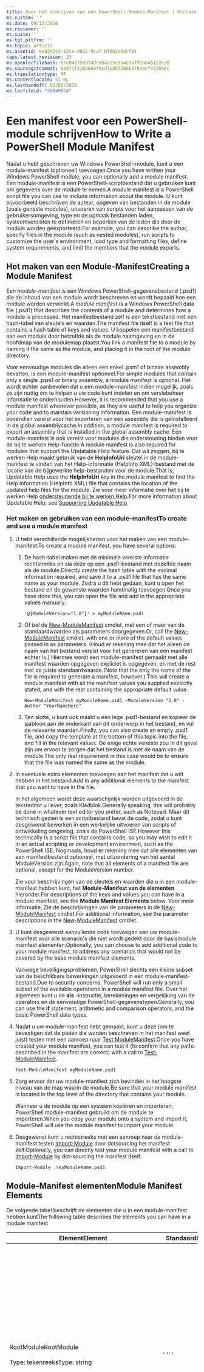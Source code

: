 ```yaml
---
title: Over het schrijven van een PowerShell-Module-Manifest | Microsoft Docs
ms.custom: ''
ms.date: 09/13/2016
ms.reviewer: ''
ms.suite: ''
ms.tgt_pltfrm: ''
ms.topic: article
ms.assetid: e082c2e3-12ce-4032-9caf-bf6b2e0dcf81
caps.latest.revision: 23
ms.openlocfilehash: 67e041756974dcd84e15cdb4edaf91be45122e28
ms.sourcegitcommit: b6871f21bd666f9cd71dd336bb3f844cf472b56c
ms.translationtype: MT
ms.contentlocale: nl-NL
ms.lasthandoff: 02/03/2019
ms.locfileid: "56849054"
---
```

# <a name="how-to-write-a-powershell-module-manifest"></a><span data-ttu-id="9b67e-102">Een manifest voor een PowerShell-module schrijven</span><span class="sxs-lookup"><span data-stu-id="9b67e-102">How to Write a PowerShell Module Manifest</span></span>

<span data-ttu-id="9b67e-103">Nadat u hebt geschreven uw Windows PowerShell-module, kunt u een module-manifest (optioneel) toevoegen.</span><span class="sxs-lookup"><span data-stu-id="9b67e-103">Once you have written your Windows PowerShell module, you can optionally add a module manifest.</span></span> <span data-ttu-id="9b67e-104">Een module-manifest is een PowerShell-scriptbestand dat u gebruiken kunt om gegevens over de module te nemen.</span><span class="sxs-lookup"><span data-stu-id="9b67e-104">A module manifest is a PowerShell script file you can use to include information about the module.</span></span> <span data-ttu-id="9b67e-105">U kunt bijvoorbeeld beschrijven de auteur, opgeven van bestanden in de module (zoals geneste modules), uitvoeren van scripts voor het aanpassen van de gebruikersomgeving, type en de opmaak bestanden laden, systeemvereisten te definiëren en beperken van de leden die door de module worden geëxporteerd.</span><span class="sxs-lookup"><span data-stu-id="9b67e-105">For example, you can describe the author, specify files in the module (such as nested modules), run scripts to customize the user's environment, load type and formatting files, define system requirements, and limit the members that the module exports.</span></span>

## <a name="creating-a-module-manifest"></a><span data-ttu-id="9b67e-106">Het maken van een Module-Manifest</span><span class="sxs-lookup"><span data-stu-id="9b67e-106">Creating a Module Manifest</span></span>

<span data-ttu-id="9b67e-107">Een *module-manifest* is een Windows PowerShell-gegevensbestand (.psd1) die de inhoud van een module wordt beschreven en wordt bepaald hoe een module worden verwerkt.</span><span class="sxs-lookup"><span data-stu-id="9b67e-107">A *module manifest* is a Windows PowerShell data file (.psd1) that describes the contents of a module and determines how a module is processed.</span></span> <span data-ttu-id="9b67e-108">Het manifestbestand zelf is een tekstbestand met een hash-tabel van sleutels en waarden.</span><span class="sxs-lookup"><span data-stu-id="9b67e-108">The manifest file itself is a text file that contains a hash table of keys and values.</span></span> <span data-ttu-id="9b67e-109">U koppelen een manifestbestand aan een module door hetzelfde als de module naamgeving en in de hoofdmap van de modulemap plaatst.</span><span class="sxs-lookup"><span data-stu-id="9b67e-109">You link a manifest file to a module by naming it the same as the module, and placing it in the root of the module directory.</span></span>

<span data-ttu-id="9b67e-110">Voor eenvoudige modules die alleen een enkel .psm1 of binaire assembly bevatten, is een module-manifest optioneel.</span><span class="sxs-lookup"><span data-stu-id="9b67e-110">For simple modules that contain only a single .psm1 or binary assembly, a module manifest is optional.</span></span> <span data-ttu-id="9b67e-111">Het wordt echter aanbevolen dat u een module-manifest indien mogelijk, zoals ze zijn nuttig om te helpen u uw code kunt indelen en om versiebeheer informatie te onderhouden.</span><span class="sxs-lookup"><span data-stu-id="9b67e-111">However, it is recommended that you use a module manifest whenever possible, as they are useful to help you organize your code and to maintain versioning information.</span></span> <span data-ttu-id="9b67e-112">Een module-manifest is bovendien vereist voor het exporteren van een assembly die is geïnstalleerd in de global assemblycache.</span><span class="sxs-lookup"><span data-stu-id="9b67e-112">In addition, a module manifest is required to export an assembly that is installed in the global assembly cache.</span></span> <span data-ttu-id="9b67e-113">Een module-manifest is ook vereist voor modules die ondersteuning bieden voor de bij te werken Help-functie.</span><span class="sxs-lookup"><span data-stu-id="9b67e-113">A module manifest is also required for modules that support the Updatable Help feature.</span></span> <span data-ttu-id="9b67e-114">Dat wil zeggen, bij te werken Help maakt gebruik van de **HelpInfoUri** sleutel in de module-manifest te vinden van het Help-informatie (HelpInfo XML)-bestand met de locatie van de bijgewerkte help-bestanden voor de module.</span><span class="sxs-lookup"><span data-stu-id="9b67e-114">That is, Updatable Help uses the **HelpInfoUri** key in the module manifest to find the Help information (HelpInfo XML) file that contains the location of the updated help files for the module.</span></span> <span data-ttu-id="9b67e-115">Zie voor meer informatie over het bij te werken Help [ondersteunende bij te werken Help](./supporting-updatable-help.md).</span><span class="sxs-lookup"><span data-stu-id="9b67e-115">For more information about Updatable Help, see [Supporting Updatable Help](./supporting-updatable-help.md).</span></span>

### <a name="to-create-and-use-a-module-manifest"></a><span data-ttu-id="9b67e-116">Het maken en gebruiken van een module-manifest</span><span class="sxs-lookup"><span data-stu-id="9b67e-116">To create and use a module manifest</span></span>

1. <span data-ttu-id="9b67e-117">U hebt verschillende mogelijkheden voor het maken van een module-manifest:</span><span class="sxs-lookup"><span data-stu-id="9b67e-117">To create a module manifest, you have several options:</span></span>

   1. <span data-ttu-id="9b67e-118">De hash-tabel maken met de minimale vereiste informatie rechtstreeks en sla deze op een .psd1-bestand met dezelfde naam als de module.</span><span class="sxs-lookup"><span data-stu-id="9b67e-118">Directly create the hash table with the minimal information required, and save it to a .psd1 file that has the same name as your module.</span></span> <span data-ttu-id="9b67e-119">Zodra u dit hebt gedaan, kunt u open het bestand en de gewenste waarden handmatig toevoegen.</span><span class="sxs-lookup"><span data-stu-id="9b67e-119">Once you have done this, you can open the file and add in the appropriate values manually.</span></span>

      `'@{ModuleVersion="1.0"}' > myModuleName.psd1`

   2. <span data-ttu-id="9b67e-120">Of bel de [New-ModuleManifest](/powershell/module/Microsoft.PowerShell.Core/New-ModuleManifest) cmdlet, met een of meer van de standaardwaarden als parameters doorgegeven.</span><span class="sxs-lookup"><span data-stu-id="9b67e-120">Or, call the [New-ModuleManifest](/powershell/module/Microsoft.PowerShell.Core/New-ModuleManifest) cmdlet, with one or more of the default values passed in as parameters.</span></span> <span data-ttu-id="9b67e-121">(Houd er rekening mee dat het alleen de naam van het bestand vereist voor het genereren van een manifest echter is.) Hiermee wordt een module-manifest gemaakt met alle manifest waarden opgegeven expliciet is opgegeven, en met de rest met de juiste standaardwaarde.</span><span class="sxs-lookup"><span data-stu-id="9b67e-121">(Note that the only the name of the file is required to generate a manifest, however.) This will create a module manifest with all the manifest values you supplied explicitly stated, and with the rest containing the appropriate default value.</span></span>

      `New-ModuleManifest myModuleName.psd1 -ModuleVersion "2.0" -Author "YourNameHere"`

   3. <span data-ttu-id="9b67e-122">Ten slotte, u kunt ook maakt u een lege .psd1-bestand en kopieer de sjabloon aan de onderkant van dit onderwerp in het bestand, en vul de relevante waarden.</span><span class="sxs-lookup"><span data-stu-id="9b67e-122">Finally, you can also create an empty .psd1 file, and copy the template at the bottom of this topic into the file, and fill in the relevant values.</span></span> <span data-ttu-id="9b67e-123">De enige echte vereiste zou in dit geval zijn om ervoor te zorgen dat het bestand is met de naam van de module.</span><span class="sxs-lookup"><span data-stu-id="9b67e-123">The only real requirement in this case would be to ensure that the file was named the same as the module.</span></span>

2. <span data-ttu-id="9b67e-124">In eventuele extra elementen toevoegen aan het manifest dat u wilt hebben in het bestand.</span><span class="sxs-lookup"><span data-stu-id="9b67e-124">Add in any additional elements to the manifest that you want to have in the file.</span></span>

   <span data-ttu-id="9b67e-125">In het algemeen wordt deze waarschijnlijk worden uitgevoerd in de teksteditor u liever, zoals Kladblok.</span><span class="sxs-lookup"><span data-stu-id="9b67e-125">Generally speaking, this will probably be done in whatever text editor you prefer, such as Notepad.</span></span> <span data-ttu-id="9b67e-126">Maar dit technisch gezien is een scriptbestand bevat de code, zodat u kunt desgewenst bewerken in een werkelijke uitvoeren van scripts of ontwikkeling omgeving, zoals de PowerShell ISE.</span><span class="sxs-lookup"><span data-stu-id="9b67e-126">However this technically is a script file that contains code, so you may wish to edit it in an actual scripting or development environment, such as the PowerShell ISE.</span></span> <span data-ttu-id="9b67e-127">Nogmaals, houd er rekening mee dat alle elementen van een manifestbestand optioneel, met uitzondering van het aantal ModuleVersion zijn.</span><span class="sxs-lookup"><span data-stu-id="9b67e-127">Again, note that all elements of a manifest file are optional, except for the ModuleVersion number.</span></span>

   <span data-ttu-id="9b67e-128">Zie voor beschrijvingen van de sleutels en waarden die u in een module-manifest hebben kunt, het **Module-Manifest van de elementen** hieronder.</span><span class="sxs-lookup"><span data-stu-id="9b67e-128">For descriptions of the keys and values you can have in a module manifest, see the **Module Manifest Elements** below.</span></span> <span data-ttu-id="9b67e-129">Voor meer informatie, Zie de beschrijvingen van de parameters in de [New-ModuleManifest](/powershell/module/Microsoft.PowerShell.Core/New-ModuleManifest) cmdlet.</span><span class="sxs-lookup"><span data-stu-id="9b67e-129">For additional information, see the parameter descriptions in the  [New-ModuleManifest](/powershell/module/Microsoft.PowerShell.Core/New-ModuleManifest) cmdlet.</span></span>

3. <span data-ttu-id="9b67e-130">U kunt desgewenst aanvullende code toevoegen aan uw module-manifest voor alle scenario's die niet wordt gedekt door de basismodule manifest elementen.</span><span class="sxs-lookup"><span data-stu-id="9b67e-130">Optionally, you can choose to add additional code to your module manifest, to address any scenarios that would not be covered by the base module manifest elements.</span></span>

   <span data-ttu-id="9b67e-131">Vanwege beveiligingsproblemen, PowerShell slechts een kleine subset van de beschikbare bewerkingen uitgevoerd in een module-manifest-bestand.</span><span class="sxs-lookup"><span data-stu-id="9b67e-131">Due to security concerns, PowerShell will run only a small subset of the available operations in a module manifest file.</span></span> <span data-ttu-id="9b67e-132">Over het algemeen kunt u de **als** -instructie, berekeningen en vergelijking van de operators en de eenvoudige PowerShell-gegevenstypen.</span><span class="sxs-lookup"><span data-stu-id="9b67e-132">Generally, you can use the **if** statement, arithmetic and comparison operators, and the basic PowerShell data types.</span></span>

4. <span data-ttu-id="9b67e-133">Nadat u uw module-manifest hebt gemaakt, kunt u deze (om te bevestigen dat de paden die worden beschreven in het manifest weet juist) testen met een aanroep naar [Test ModuleManifest](/powershell/module/Microsoft.PowerShell.Core/Test-ModuleManifest).</span><span class="sxs-lookup"><span data-stu-id="9b67e-133">Once you have created your module manifest, you can test it (to confirm that any paths described in the manifest are correct) with a call to [Test-ModuleManifest](/powershell/module/Microsoft.PowerShell.Core/Test-ModuleManifest).</span></span>

   `Test-ModuleManifest myModuleName.psd1`

5. <span data-ttu-id="9b67e-134">Zorg ervoor dat uw module-manifest zich bevinden in het hoogste niveau van de map waarin de module.</span><span class="sxs-lookup"><span data-stu-id="9b67e-134">Be sure that your module manifest is located in the top level of the directory that contains your module.</span></span>

   <span data-ttu-id="9b67e-135">Wanneer u de module op een systeem kopiëren en importeren, PowerShell module-manifest gebruikt om de module te importeren.</span><span class="sxs-lookup"><span data-stu-id="9b67e-135">When you copy your module onto a system and import it, PowerShell will use the module manifest to import your module.</span></span>

6. <span data-ttu-id="9b67e-136">Desgewenst kunt u rechtstreeks met een aanroep naar de module-manifest testen [Import-Module](/powershell/module/Microsoft.PowerShell.Core/Import-Module) door dotsourcing het manifest zelf.</span><span class="sxs-lookup"><span data-stu-id="9b67e-136">Optionally, you can directly test your module manifest with a call to [Import-Module](/powershell/module/Microsoft.PowerShell.Core/Import-Module) by dot-sourcing the manifest itself.</span></span>

   `Import-Module .\myModuleName.psd1`

## <a name="module-manifest-elements"></a><span data-ttu-id="9b67e-137">Module-Manifest elementen</span><span class="sxs-lookup"><span data-stu-id="9b67e-137">Module Manifest Elements</span></span>

<span data-ttu-id="9b67e-138">De volgende tabel beschrijft de elementen die u in een module-manifest hebben kunt</span><span class="sxs-lookup"><span data-stu-id="9b67e-138">The following table describes the elements you can have in a module manifest</span></span>

|<span data-ttu-id="9b67e-139">Element</span><span class="sxs-lookup"><span data-stu-id="9b67e-139">Element</span></span>|<span data-ttu-id="9b67e-140">Standaard</span><span class="sxs-lookup"><span data-stu-id="9b67e-140">Default</span></span>|<span data-ttu-id="9b67e-141">Description</span><span class="sxs-lookup"><span data-stu-id="9b67e-141">Description</span></span>|
|-------------|-------------|-----------------|
|<span data-ttu-id="9b67e-142">RootModule</span><span class="sxs-lookup"><span data-stu-id="9b67e-142">RootModule</span></span><br /><br /> <span data-ttu-id="9b67e-143">Type: tekenreeks</span><span class="sxs-lookup"><span data-stu-id="9b67e-143">Type: string</span></span>|<span data-ttu-id="9b67e-144">' '</span><span class="sxs-lookup"><span data-stu-id="9b67e-144">' '</span></span>|<span data-ttu-id="9b67e-145">Module of binaire module scriptbestand dat is gekoppeld aan dit manifest.</span><span class="sxs-lookup"><span data-stu-id="9b67e-145">Script module or binary module file associated with this manifest.</span></span> <span data-ttu-id="9b67e-146">Eerdere versies van PowerShell wordt deze element van de ModuleToProcess genoemd.</span><span class="sxs-lookup"><span data-stu-id="9b67e-146">Previous versions of PowerShell called this element the ModuleToProcess.</span></span><br /><br /> <span data-ttu-id="9b67e-147">Mogelijk typen voor het root-module kunnen niet leeg zijn (waardoor dit een **Manifest** module), de naam van een scriptmodule (.psm1, waardoor dit een **Script** module), of de naam van een binaire-module (.exe of .dll, Dit is een **binaire** module).</span><span class="sxs-lookup"><span data-stu-id="9b67e-147">Possible types for the root module can be empty (which will make this a **Manifest** module), the name of a script module (.psm1, which makes this a **Script** module), or the name of a binary module (.exe or .dll, which makes this a **Binary** module).</span></span> <span data-ttu-id="9b67e-148">Als u de naam van een module-manifest (.psd1) of een scriptbestand (.ps1) in dit element plaatst, wordt een fout optreden.</span><span class="sxs-lookup"><span data-stu-id="9b67e-148">Placing the name of a module manifest (.psd1) or a script file (.ps1) in this element will cause an error to occur.</span></span>|
|<span data-ttu-id="9b67e-149">ModuleVersion</span><span class="sxs-lookup"><span data-stu-id="9b67e-149">ModuleVersion</span></span><br /><br /> <span data-ttu-id="9b67e-150">Type: tekenreeks</span><span class="sxs-lookup"><span data-stu-id="9b67e-150">Type: string</span></span>|<span data-ttu-id="9b67e-151">1.0</span><span class="sxs-lookup"><span data-stu-id="9b67e-151">1.0</span></span>|<span data-ttu-id="9b67e-152">Versienummer van deze module.</span><span class="sxs-lookup"><span data-stu-id="9b67e-152">Version number of this module.</span></span> <span data-ttu-id="9b67e-153">De tekenreeks moet kunt converteren naar [System.Version].</span><span class="sxs-lookup"><span data-stu-id="9b67e-153">The string must be able to convert to [System.Version].</span></span> <span data-ttu-id="9b67e-154">Dat wil zeggen, ' #. #. #. #. #'.</span><span class="sxs-lookup"><span data-stu-id="9b67e-154">That is, '#.#.#.#.#'.</span></span> <span data-ttu-id="9b67e-155">`Import-Module` wordt de eerste module laden gevonden op de **$psModulePath** die overeenkomt met de naam, en ten minste zo hoog een ModuleVersion heeft als de `-MinimumVersion` parameter.</span><span class="sxs-lookup"><span data-stu-id="9b67e-155">`Import-Module` will load the first module it finds on the **$psModulePath** that matches the name, and has at least as high a ModuleVersion, as the `-MinimumVersion` parameter.</span></span> <span data-ttu-id="9b67e-156">Als u wilt importeren in een specifieke versie, gebruik de`-RequiredVersion` parameter, in plaats daarvan.</span><span class="sxs-lookup"><span data-stu-id="9b67e-156">To import a specific version, use the`-RequiredVersion` parameter, instead.</span></span><br /><br /> <span data-ttu-id="9b67e-157">Voorbeeld: `ModuleVersion = '1.0'`</span><span class="sxs-lookup"><span data-stu-id="9b67e-157">Example: `ModuleVersion = '1.0'`</span></span>|
|<span data-ttu-id="9b67e-158">GUID</span><span class="sxs-lookup"><span data-stu-id="9b67e-158">GUID</span></span><br /><br /> <span data-ttu-id="9b67e-159">Type: tekenreeks</span><span class="sxs-lookup"><span data-stu-id="9b67e-159">Type: string</span></span>|<span data-ttu-id="9b67e-160">Automatisch gegenereerde GUID</span><span class="sxs-lookup"><span data-stu-id="9b67e-160">Autogenerated GUID</span></span>|<span data-ttu-id="9b67e-161">De ID die wordt gebruikt voor het aanduiden van deze module.</span><span class="sxs-lookup"><span data-stu-id="9b67e-161">ID used to uniquely identify this module.</span></span> <span data-ttu-id="9b67e-162">Houd er rekening mee dat u momenteel een module door de GUID kan niet importeren.</span><span class="sxs-lookup"><span data-stu-id="9b67e-162">Note that you cannot currently import a module by GUID.</span></span><br /><br /> <span data-ttu-id="9b67e-163">Voorbeeld: `GUID = 'cfc45206-1e49-459d-a8ad-5b571ef94857'`</span><span class="sxs-lookup"><span data-stu-id="9b67e-163">Example: `GUID = 'cfc45206-1e49-459d-a8ad-5b571ef94857'`</span></span>|
|<span data-ttu-id="9b67e-164">Auteur</span><span class="sxs-lookup"><span data-stu-id="9b67e-164">Author</span></span><br /><br /> <span data-ttu-id="9b67e-165">Type: tekenreeks</span><span class="sxs-lookup"><span data-stu-id="9b67e-165">Type: string</span></span>|<span data-ttu-id="9b67e-166">Geen</span><span class="sxs-lookup"><span data-stu-id="9b67e-166">None</span></span>|<span data-ttu-id="9b67e-167">De auteur van deze module.</span><span class="sxs-lookup"><span data-stu-id="9b67e-167">Author of this module.</span></span><br /><br /> <span data-ttu-id="9b67e-168">Voorbeeld: `Author = 'AuthorNameHere'`</span><span class="sxs-lookup"><span data-stu-id="9b67e-168">Example: `Author = 'AuthorNameHere'`</span></span>|
|<span data-ttu-id="9b67e-169">CompanyName</span><span class="sxs-lookup"><span data-stu-id="9b67e-169">CompanyName</span></span><br /><br /> <span data-ttu-id="9b67e-170">Type: tekenreeks</span><span class="sxs-lookup"><span data-stu-id="9b67e-170">Type: string</span></span>|<span data-ttu-id="9b67e-171">Onbekend</span><span class="sxs-lookup"><span data-stu-id="9b67e-171">Unknown</span></span>|<span data-ttu-id="9b67e-172">Bedrijf of de leverancier van deze module.</span><span class="sxs-lookup"><span data-stu-id="9b67e-172">Company or vendor of this module.</span></span><br /><br /> <span data-ttu-id="9b67e-173">Voorbeeld: `CompanyName = 'Fabrikam'`</span><span class="sxs-lookup"><span data-stu-id="9b67e-173">Example: `CompanyName = 'Fabrikam'`</span></span>|
|<span data-ttu-id="9b67e-174">Copyright</span><span class="sxs-lookup"><span data-stu-id="9b67e-174">Copyright</span></span><br /><br /> <span data-ttu-id="9b67e-175">Type: tekenreeks</span><span class="sxs-lookup"><span data-stu-id="9b67e-175">Type: string</span></span>|<span data-ttu-id="9b67e-176">(c) [currentYear] [auteur].</span><span class="sxs-lookup"><span data-stu-id="9b67e-176">(c) [currentYear] [Author].</span></span> <span data-ttu-id="9b67e-177">Alle rechten voorbehouden.</span><span class="sxs-lookup"><span data-stu-id="9b67e-177">All rights reserved.</span></span>|<span data-ttu-id="9b67e-178">Copyrightinformatie voor deze module.</span><span class="sxs-lookup"><span data-stu-id="9b67e-178">Copyright statement for this module.</span></span><br /><br /> <span data-ttu-id="9b67e-179">Voorbeeld: `Copyright = '2016 AuthorName. All rights reserved.'`</span><span class="sxs-lookup"><span data-stu-id="9b67e-179">Example: `Copyright = '2016 AuthorName. All rights reserved.'`</span></span>|
|<span data-ttu-id="9b67e-180">Description</span><span class="sxs-lookup"><span data-stu-id="9b67e-180">Description</span></span><br /><br /> <span data-ttu-id="9b67e-181">Type: tekenreeks</span><span class="sxs-lookup"><span data-stu-id="9b67e-181">Type: string</span></span>|<span data-ttu-id="9b67e-182">' '</span><span class="sxs-lookup"><span data-stu-id="9b67e-182">' '</span></span>|<span data-ttu-id="9b67e-183">Beschrijving van de functionaliteit van deze module.</span><span class="sxs-lookup"><span data-stu-id="9b67e-183">Description of the functionality provided by this module.</span></span><br /><br /> <span data-ttu-id="9b67e-184">Voorbeeld: `Description = 'This is a description of a module.'`</span><span class="sxs-lookup"><span data-stu-id="9b67e-184">Example: `Description = 'This is a description of a module.'`</span></span>|
|<span data-ttu-id="9b67e-185">PowerShellVersion</span><span class="sxs-lookup"><span data-stu-id="9b67e-185">PowerShellVersion</span></span><br /><br /> <span data-ttu-id="9b67e-186">Type: tekenreeks</span><span class="sxs-lookup"><span data-stu-id="9b67e-186">Type: string</span></span>|<span data-ttu-id="9b67e-187">' '</span><span class="sxs-lookup"><span data-stu-id="9b67e-187">' '</span></span>|<span data-ttu-id="9b67e-188">Minimale versie van de Windows PowerShell-engine die is vereist voor deze module.</span><span class="sxs-lookup"><span data-stu-id="9b67e-188">Minimum version of the Windows PowerShell engine required by this module.</span></span> <span data-ttu-id="9b67e-189">Huidige geldige waarden zijn 1.0, 2.0, 3.0, 4.0 en 5.0.</span><span class="sxs-lookup"><span data-stu-id="9b67e-189">Current valid values are 1.0, 2.0, 3.0, 4.0, and 5.0.</span></span><br /><br /> <span data-ttu-id="9b67e-190">Voorbeeld: `PowerShellVersion = '5.0'`</span><span class="sxs-lookup"><span data-stu-id="9b67e-190">Example: `PowerShellVersion = '5.0'`</span></span>|
|<span data-ttu-id="9b67e-191">PowerShellHostName</span><span class="sxs-lookup"><span data-stu-id="9b67e-191">PowerShellHostName</span></span><br /><br /> <span data-ttu-id="9b67e-192">Type: tekenreeks</span><span class="sxs-lookup"><span data-stu-id="9b67e-192">Type: string</span></span>|<span data-ttu-id="9b67e-193">' '</span><span class="sxs-lookup"><span data-stu-id="9b67e-193">' '</span></span>|<span data-ttu-id="9b67e-194">Hiermee geeft u de naam van de Windows PowerShell-host die is vereist door de module.</span><span class="sxs-lookup"><span data-stu-id="9b67e-194">Specifies the name of the Windows PowerShell host that is required by the module.</span></span> <span data-ttu-id="9b67e-195">Deze naam wordt geleverd door Windows PowerShell.</span><span class="sxs-lookup"><span data-stu-id="9b67e-195">This name is provided by Windows PowerShell.</span></span> <span data-ttu-id="9b67e-196">Typ de naam van een hostprogramma, in het programma vindt: `$host.name` .</span><span class="sxs-lookup"><span data-stu-id="9b67e-196">To find the name of a host program, in the program, type: `$host.name` .</span></span><br /><br /> <span data-ttu-id="9b67e-197">Voorbeeld: `PowerShellHostName = 'Windows PowerShell ISE Host'`</span><span class="sxs-lookup"><span data-stu-id="9b67e-197">Example: `PowerShellHostName = 'Windows PowerShell ISE Host'`</span></span>|
|<span data-ttu-id="9b67e-198">PowerShellHostVersion</span><span class="sxs-lookup"><span data-stu-id="9b67e-198">PowerShellHostVersion</span></span><br /><br /> <span data-ttu-id="9b67e-199">Type: tekenreeks</span><span class="sxs-lookup"><span data-stu-id="9b67e-199">Type: string</span></span>|<span data-ttu-id="9b67e-200">' '</span><span class="sxs-lookup"><span data-stu-id="9b67e-200">' '</span></span>|<span data-ttu-id="9b67e-201">Minimale versie van de host Windows PowerShell is vereist voor deze module.</span><span class="sxs-lookup"><span data-stu-id="9b67e-201">Minimum version of the Windows PowerShell host required by this module.</span></span><br /><br /> <span data-ttu-id="9b67e-202">Voorbeeld: `PowerShellHostVersion = '2.0'`</span><span class="sxs-lookup"><span data-stu-id="9b67e-202">Example: `PowerShellHostVersion = '2.0'`</span></span>|
|<span data-ttu-id="9b67e-203">DotNetFrameworkVersion</span><span class="sxs-lookup"><span data-stu-id="9b67e-203">DotNetFrameworkVersion</span></span><br /><br /> <span data-ttu-id="9b67e-204">Type: tekenreeks</span><span class="sxs-lookup"><span data-stu-id="9b67e-204">Type: string</span></span>|<span data-ttu-id="9b67e-205">' '</span><span class="sxs-lookup"><span data-stu-id="9b67e-205">' '</span></span>|<span data-ttu-id="9b67e-206">Minimale versie van Microsoft .NET Framework is vereist voor deze module.</span><span class="sxs-lookup"><span data-stu-id="9b67e-206">Minimum version of Microsoft .NET Framework required by this module.</span></span><br /><br /> <span data-ttu-id="9b67e-207">Voorbeeld: `DotNetFrameorkVersion = '3.5'`</span><span class="sxs-lookup"><span data-stu-id="9b67e-207">Example: `DotNetFrameorkVersion = '3.5'`</span></span>|
|<span data-ttu-id="9b67e-208">CLRVersion</span><span class="sxs-lookup"><span data-stu-id="9b67e-208">CLRVersion</span></span><br /><br /> <span data-ttu-id="9b67e-209">Type: tekenreeks</span><span class="sxs-lookup"><span data-stu-id="9b67e-209">Type: string</span></span>|<span data-ttu-id="9b67e-210">' '</span><span class="sxs-lookup"><span data-stu-id="9b67e-210">' '</span></span>|<span data-ttu-id="9b67e-211">Minimale versie van de common language runtime (CLR) vereist voor deze module.</span><span class="sxs-lookup"><span data-stu-id="9b67e-211">Minimum version of the common language runtime (CLR) required by this module.</span></span><br /><br /> <span data-ttu-id="9b67e-212">Voorbeeld: `CLRVersion = '3.5'`</span><span class="sxs-lookup"><span data-stu-id="9b67e-212">Example: `CLRVersion = '3.5'`</span></span>|
|<span data-ttu-id="9b67e-213">ProcessorArchitecture</span><span class="sxs-lookup"><span data-stu-id="9b67e-213">ProcessorArchitecture</span></span><br /><br /> <span data-ttu-id="9b67e-214">Type: tekenreeks</span><span class="sxs-lookup"><span data-stu-id="9b67e-214">Type: string</span></span>|<span data-ttu-id="9b67e-215">' '</span><span class="sxs-lookup"><span data-stu-id="9b67e-215">' '</span></span>|<span data-ttu-id="9b67e-216">Processorarchitectuur (geen, X86, Amd64) vereist voor deze module.</span><span class="sxs-lookup"><span data-stu-id="9b67e-216">Processor architecture (None, X86, Amd64) required by this module.</span></span> <span data-ttu-id="9b67e-217">Geldige waarden zijn x86, AMD64 IA64, en niets in (onbekend of niet-opgegeven).</span><span class="sxs-lookup"><span data-stu-id="9b67e-217">Valid values are x86, AMD64, IA64, and None (unknown or unspecified).</span></span><br /><br /> <span data-ttu-id="9b67e-218">Voorbeeld: `ProcessorArchitecture = 'x86'`</span><span class="sxs-lookup"><span data-stu-id="9b67e-218">Example: `ProcessorArchitecture = 'x86'`</span></span>|
|<span data-ttu-id="9b67e-219">RequiredModules</span><span class="sxs-lookup"><span data-stu-id="9b67e-219">RequiredModules</span></span><br /><br /> <span data-ttu-id="9b67e-220">Type: [string[]]</span><span class="sxs-lookup"><span data-stu-id="9b67e-220">Type: [string[]]</span></span>|<span data-ttu-id="9b67e-221">@()</span><span class="sxs-lookup"><span data-stu-id="9b67e-221">@()</span></span>|<span data-ttu-id="9b67e-222">Modules die moeten worden geïmporteerd in de globale omgeving vóór het importeren van deze module.</span><span class="sxs-lookup"><span data-stu-id="9b67e-222">Modules that must be imported into the global environment prior to importing this module.</span></span> <span data-ttu-id="9b67e-223">Alle modules die worden vermeld, tenzij ze al geladen zijn, dit wordt geladen.</span><span class="sxs-lookup"><span data-stu-id="9b67e-223">This will load any modules listed unless they have already been loaded.</span></span> <span data-ttu-id="9b67e-224">(Bijvoorbeeld: sommige modules mogelijk al geladen door een andere module.).</span><span class="sxs-lookup"><span data-stu-id="9b67e-224">(For example, some modules may already be loaded by a different module.).</span></span> <span data-ttu-id="9b67e-225">Het is ook mogelijk om op te geven van een specifieke versie te laden met behulp van `RequiredVersion` in plaats van `ModuleVersion`.</span><span class="sxs-lookup"><span data-stu-id="9b67e-225">It is also possible to specify a specific version to load using `RequiredVersion` rather than `ModuleVersion`.</span></span> <span data-ttu-id="9b67e-226">Bij het gebruik van `ModuleVersion` deze de nieuwste versie beschikbaar met een minimum van de opgegeven versie wordt geladen.</span><span class="sxs-lookup"><span data-stu-id="9b67e-226">When using `ModuleVersion` it will load the newest version available with a minimum of the version specified.</span></span><br /><br /> <span data-ttu-id="9b67e-227">Voorbeeld: `RequiredModules = @(@{ModuleName="myDependentModule", ModuleVersion="2.0",Guid="cfc45206-1e49-459d-a8ad-5b571ef94857"})`</span><span class="sxs-lookup"><span data-stu-id="9b67e-227">Example: `RequiredModules = @(@{ModuleName="myDependentModule", ModuleVersion="2.0",Guid="cfc45206-1e49-459d-a8ad-5b571ef94857"})`</span></span><br /><br /> <span data-ttu-id="9b67e-228">Voorbeeld: `RequiredModules = @(@{ModuleName="myDependentModule", RequiredVersion="1.5",Guid="cfc45206-1e49-459d-a8ad-5b571ef94857"})`</span><span class="sxs-lookup"><span data-stu-id="9b67e-228">Example: `RequiredModules = @(@{ModuleName="myDependentModule", RequiredVersion="1.5",Guid="cfc45206-1e49-459d-a8ad-5b571ef94857"})`</span></span>|
|<span data-ttu-id="9b67e-229">RequiredAssemblies</span><span class="sxs-lookup"><span data-stu-id="9b67e-229">RequiredAssemblies</span></span><br /><br /> <span data-ttu-id="9b67e-230">Type: [string[]]</span><span class="sxs-lookup"><span data-stu-id="9b67e-230">Type: [string[]]</span></span>|<span data-ttu-id="9b67e-231">@()</span><span class="sxs-lookup"><span data-stu-id="9b67e-231">@()</span></span>|<span data-ttu-id="9b67e-232">Assembly's die moeten worden geladen vóór het importeren van deze module.</span><span class="sxs-lookup"><span data-stu-id="9b67e-232">Assemblies that must be loaded prior to importing this module.</span></span><br /><br /> <span data-ttu-id="9b67e-233">Houd er rekening mee dat in tegenstelling tot RequiredModules, PowerShell laadt de RequiredAssemblies als ze niet al geladen.</span><span class="sxs-lookup"><span data-stu-id="9b67e-233">Note that unlike RequiredModules, PowerShell will load the RequiredAssemblies if they are not already loaded.</span></span>|
|<span data-ttu-id="9b67e-234">ScriptsToProcess</span><span class="sxs-lookup"><span data-stu-id="9b67e-234">ScriptsToProcess</span></span><br /><br /> <span data-ttu-id="9b67e-235">Type: [string[]]</span><span class="sxs-lookup"><span data-stu-id="9b67e-235">Type: [string[]]</span></span>|<span data-ttu-id="9b67e-236">@()</span><span class="sxs-lookup"><span data-stu-id="9b67e-236">@()</span></span>|<span data-ttu-id="9b67e-237">Script (.ps1)-bestanden die worden uitgevoerd in de sessiestatus van de oproepende functie wanneer de module wordt geïmporteerd.</span><span class="sxs-lookup"><span data-stu-id="9b67e-237">Script (.ps1) files that are run in the caller's session state when the module is imported.</span></span> <span data-ttu-id="9b67e-238">Dit wordt mogelijk de globale sessie staat of, voor geneste modules, de status van de sessie van een andere module.</span><span class="sxs-lookup"><span data-stu-id="9b67e-238">This could be the global session state or, for nested modules, the session state of another module.</span></span> <span data-ttu-id="9b67e-239">U kunt deze scripts gebruiken om voor te bereiden van een omgeving, net zoals u een aanmeldingsscript kunt.</span><span class="sxs-lookup"><span data-stu-id="9b67e-239">You can use these scripts to prepare an environment just as you might use a login script.</span></span><br /><br /> <span data-ttu-id="9b67e-240">Deze scripts worden uitgevoerd voordat een van de modules die worden vermeld in het manifest worden geladen.</span><span class="sxs-lookup"><span data-stu-id="9b67e-240">These scripts are run before any of the modules listed in the manifest are loaded.</span></span>|
|<span data-ttu-id="9b67e-241">TypesToProcess</span><span class="sxs-lookup"><span data-stu-id="9b67e-241">TypesToProcess</span></span><br /><br /> <span data-ttu-id="9b67e-242">Type: [Object []]</span><span class="sxs-lookup"><span data-stu-id="9b67e-242">Type: [Object[]]</span></span>|<span data-ttu-id="9b67e-243">@()</span><span class="sxs-lookup"><span data-stu-id="9b67e-243">@()</span></span>|<span data-ttu-id="9b67e-244">Typ bestanden (.ps1xml) moeten worden geladen bij het importeren van deze module.</span><span class="sxs-lookup"><span data-stu-id="9b67e-244">Type files (.ps1xml) to be loaded when importing this module.</span></span>|
|<span data-ttu-id="9b67e-245">FormatsToProcess</span><span class="sxs-lookup"><span data-stu-id="9b67e-245">FormatsToProcess</span></span><br /><br /> <span data-ttu-id="9b67e-246">Type: [Object []]</span><span class="sxs-lookup"><span data-stu-id="9b67e-246">Type: [Object[]]</span></span>|<span data-ttu-id="9b67e-247">@()</span><span class="sxs-lookup"><span data-stu-id="9b67e-247">@()</span></span>|<span data-ttu-id="9b67e-248">Bestanden (.ps1xml) moeten worden geladen bij het importeren van deze module-indeling.</span><span class="sxs-lookup"><span data-stu-id="9b67e-248">Format files (.ps1xml) to be loaded when importing this module.</span></span>|
|<span data-ttu-id="9b67e-249">NestedModules</span><span class="sxs-lookup"><span data-stu-id="9b67e-249">NestedModules</span></span><br /><br /> <span data-ttu-id="9b67e-250">Type: [Object []]</span><span class="sxs-lookup"><span data-stu-id="9b67e-250">Type: [Object[]]</span></span>|<span data-ttu-id="9b67e-251">@()</span><span class="sxs-lookup"><span data-stu-id="9b67e-251">@()</span></span>|<span data-ttu-id="9b67e-252">Modules te importeren als een geneste modules van de module die is opgegeven in de velden RootModule/ModuleToProcess.</span><span class="sxs-lookup"><span data-stu-id="9b67e-252">Modules to import as nested modules of the module specified in RootModule/ModuleToProcess.</span></span><br /><br /> <span data-ttu-id="9b67e-253">Naam van een module toe te voegen aan dit element is vergelijkbaar met aanroepen `Import-Module` uit vanuit uw code script of een assembly.</span><span class="sxs-lookup"><span data-stu-id="9b67e-253">Adding a module name to this element is similar to calling `Import-Module` from within your script or assembly code.</span></span> <span data-ttu-id="9b67e-254">Het belangrijkste verschil is dat het eenvoudiger om te zien wat u laadt hier in het manifestbestand is.</span><span class="sxs-lookup"><span data-stu-id="9b67e-254">The main difference is that it's easier to see what you are loading here in the manifest file.</span></span> <span data-ttu-id="9b67e-255">Ook als een module niet laden hier, wordt u nog niet hebt geladen uw werkelijke module.</span><span class="sxs-lookup"><span data-stu-id="9b67e-255">Also, if a module fails to load here, you will not yet have loaded your actual module.</span></span><br /><br /> <span data-ttu-id="9b67e-256">Naast andere modules, kunt u ook hier script (.ps1)-bestanden laden.</span><span class="sxs-lookup"><span data-stu-id="9b67e-256">In addition to other modules, you may also load script (.ps1) files here.</span></span> <span data-ttu-id="9b67e-257">Deze bestanden wordt uitgevoerd in de context van het root-module.</span><span class="sxs-lookup"><span data-stu-id="9b67e-257">These files will execute in the context of the root module.</span></span> <span data-ttu-id="9b67e-258">(Dit is gelijk aan het script in uw hoofdmap module sourcing punt).</span><span class="sxs-lookup"><span data-stu-id="9b67e-258">(This is equivalent to dot sourcing the script in your root module.)</span></span>|
|<span data-ttu-id="9b67e-259">FunctionsToExport</span><span class="sxs-lookup"><span data-stu-id="9b67e-259">FunctionsToExport</span></span><br /><br /> <span data-ttu-id="9b67e-260">Type: Tekenreeks</span><span class="sxs-lookup"><span data-stu-id="9b67e-260">Type: String</span></span>|<span data-ttu-id="9b67e-261">'\*'</span><span class="sxs-lookup"><span data-stu-id="9b67e-261">'\*'</span></span>|<span data-ttu-id="9b67e-262">Hiermee geeft u de functies die door de module worden geëxporteerd (jokerteken tekens zijn toegestaan) status van de sessie van de oproepende functie.</span><span class="sxs-lookup"><span data-stu-id="9b67e-262">Specifies the functions that the module exports (wildcard characters are permitted) to the caller's session state.</span></span> <span data-ttu-id="9b67e-263">Standaard worden alle functies die worden geëxporteerd.</span><span class="sxs-lookup"><span data-stu-id="9b67e-263">By default, all functions are exported.</span></span> <span data-ttu-id="9b67e-264">U kunt deze sleutel gebruiken om te beperken van de functies die zijn geëxporteerd door de module.</span><span class="sxs-lookup"><span data-stu-id="9b67e-264">You can use this key to restrict the functions that are exported by the module.</span></span><br /><br /> <span data-ttu-id="9b67e-265">Status van de sessie van de oproepende functie kan de globale sessie staat of, voor geneste modules, de status van de sessie van een andere module zijn.</span><span class="sxs-lookup"><span data-stu-id="9b67e-265">The caller's session state can be the global session state or, for nested modules, the session state of another module.</span></span> <span data-ttu-id="9b67e-266">Bij het koppelen van geneste modules, worden alle functies die zijn geëxporteerd door een geneste module worden geëxporteerd naar de globale sessiestatus, tenzij een module in de keten Hiermee beperkt u de functie met behulp van de sleutel FunctionsToExport.</span><span class="sxs-lookup"><span data-stu-id="9b67e-266">When chaining nested modules, all functions that are exported by a nested module will be exported to the global session state unless a module in the chain restricts the function by using the FunctionsToExport key.</span></span><br /><br /> <span data-ttu-id="9b67e-267">Als het manifest ook aliassen voor de functies exporteert, wordt deze sleutel functies waarvan aliassen worden vermeld in de sleutel AliasesToExport kunt verwijderen, maar deze sleutel kan functie aliassen niet toevoegen aan de lijst.</span><span class="sxs-lookup"><span data-stu-id="9b67e-267">If the manifest also exports aliases for the functions, this key can remove functions whose aliases are listed in the AliasesToExport key, but this key cannot add function aliases to the list.</span></span>|
|<span data-ttu-id="9b67e-268">CmdletsToExport</span><span class="sxs-lookup"><span data-stu-id="9b67e-268">CmdletsToExport</span></span><br /><br /> <span data-ttu-id="9b67e-269">Type: Tekenreeks</span><span class="sxs-lookup"><span data-stu-id="9b67e-269">Type: String</span></span>|<span data-ttu-id="9b67e-270">'\*'</span><span class="sxs-lookup"><span data-stu-id="9b67e-270">'\*'</span></span>|<span data-ttu-id="9b67e-271">Hiermee geeft u de cmdlets die de module wordt geëxporteerd (jokerteken tekens zijn toegestaan).</span><span class="sxs-lookup"><span data-stu-id="9b67e-271">Specifies the cmdlets that the module exports (wildcard characters are permitted).</span></span> <span data-ttu-id="9b67e-272">Standaard worden alle cmdlets geëxporteerd.</span><span class="sxs-lookup"><span data-stu-id="9b67e-272">By default, all cmdlets are exported.</span></span> <span data-ttu-id="9b67e-273">U kunt deze sleutel gebruiken om te beperken van de cmdlets die zijn geëxporteerd door de module.</span><span class="sxs-lookup"><span data-stu-id="9b67e-273">You can use this key to restrict the cmdlets that are exported by the module.</span></span><br /><br /> <span data-ttu-id="9b67e-274">Status van de sessie van de oproepende functie kan de globale sessie staat of, voor geneste modules, de status van de sessie van een andere module zijn.</span><span class="sxs-lookup"><span data-stu-id="9b67e-274">The caller's session state can be the global session state or, for nested modules, the session state of another module.</span></span> <span data-ttu-id="9b67e-275">Wanneer u een keten geneste modules maakt, worden alle cmdlets die zijn geëxporteerd door een geneste module uiteindelijk geëxporteerd naar de globale sessiestatus, tenzij een module in de keten Hiermee beperkt u de cmdlet met behulp van de sleutel CmdletsToExport.</span><span class="sxs-lookup"><span data-stu-id="9b67e-275">When you are chaining nested modules, all cmdlets that are exported by a nested module will be ultimately exported to the global session state unless a module in the chain restricts the cmdlet by using the CmdletsToExport key.</span></span><br /><br /> <span data-ttu-id="9b67e-276">Als het manifest ook aliassen voor de cmdlets exporteert, wordt deze sleutel cmdlets waarvan aliassen worden vermeld in de sleutel AliasesToExport kunt verwijderen, maar deze sleutel kan cmdlet aliassen niet toevoegen aan de lijst.</span><span class="sxs-lookup"><span data-stu-id="9b67e-276">If the manifest also exports aliases for the cmdlets, this key can remove cmdlets whose aliases are listed in the AliasesToExport key, but this key cannot add cmdlet aliases to the list.</span></span>|
|<span data-ttu-id="9b67e-277">VariablesToExport</span><span class="sxs-lookup"><span data-stu-id="9b67e-277">VariablesToExport</span></span><br /><br /> <span data-ttu-id="9b67e-278">Type: Tekenreeks</span><span class="sxs-lookup"><span data-stu-id="9b67e-278">Type: String</span></span>|<span data-ttu-id="9b67e-279">'\*'</span><span class="sxs-lookup"><span data-stu-id="9b67e-279">'\*'</span></span>|<span data-ttu-id="9b67e-280">Hiermee geeft u de variabelen die door de module worden geëxporteerd (jokerteken tekens zijn toegestaan) status van de sessie van de oproepende functie.</span><span class="sxs-lookup"><span data-stu-id="9b67e-280">Specifies the variables that the module exports (wildcard characters are permitted) to the caller's session state.</span></span> <span data-ttu-id="9b67e-281">Standaard worden alle variabelen worden geëxporteerd.</span><span class="sxs-lookup"><span data-stu-id="9b67e-281">By default, all variables are exported.</span></span> <span data-ttu-id="9b67e-282">U kunt deze sleutel gebruiken om te beperken van de variabelen die zijn geëxporteerd door de module.</span><span class="sxs-lookup"><span data-stu-id="9b67e-282">You can use this key to restrict the variables that are exported by the module.</span></span><br /><br /> <span data-ttu-id="9b67e-283">Status van de sessie van de oproepende functie kan de globale sessie staat of, voor geneste modules, de status van de sessie van een andere module zijn.</span><span class="sxs-lookup"><span data-stu-id="9b67e-283">The caller's session state can be the global session state or, for nested modules, the session state of another module.</span></span> <span data-ttu-id="9b67e-284">Wanneer u een keten geneste modules maakt, wordt alle variabelen die zijn geëxporteerd door een geneste module worden geëxporteerd naar de globale sessiestatus, tenzij een module in de keten Hiermee beperkt u de variabele met behulp van de sleutel VariablesToExport.</span><span class="sxs-lookup"><span data-stu-id="9b67e-284">When you are chaining nested modules, all variables that are exported by a nested module will be exported to the global session state unless a module in the chain restricts the variable by using the VariablesToExport key.</span></span><br /><br /> <span data-ttu-id="9b67e-285">Als het manifest ook aliassen voor de variabelen exporteert, wordt deze sleutel variabelen waarvan aliassen worden vermeld in de sleutel AliasesToExport kunt verwijderen, maar deze sleutel niet variabele aliassen toevoegen aan de lijst.</span><span class="sxs-lookup"><span data-stu-id="9b67e-285">If the manifest also exports aliases for the variables, this key can remove variables whose aliases are listed in the AliasesToExport key, but this key cannot add variable aliases to the list.</span></span>|
|<span data-ttu-id="9b67e-286">AliasesToExport</span><span class="sxs-lookup"><span data-stu-id="9b67e-286">AliasesToExport</span></span><br /><br /> <span data-ttu-id="9b67e-287">Type: Tekenreeks</span><span class="sxs-lookup"><span data-stu-id="9b67e-287">Type: String</span></span>|<span data-ttu-id="9b67e-288">'\*'</span><span class="sxs-lookup"><span data-stu-id="9b67e-288">'\*'</span></span>|<span data-ttu-id="9b67e-289">Hiermee geeft u de aliassen waarmee de module geëxporteerd (jokerteken tekens zijn toegestaan) status van de sessie van de oproepende functie.</span><span class="sxs-lookup"><span data-stu-id="9b67e-289">Specifies the aliases that the module exports (wildcard characters are permitted) to the caller's session state.</span></span> <span data-ttu-id="9b67e-290">Standaard worden alle aliassen zijn geëxporteerd.</span><span class="sxs-lookup"><span data-stu-id="9b67e-290">By default, all aliases are exported.</span></span> <span data-ttu-id="9b67e-291">U kunt deze sleutel gebruiken om te beperken de aliassen die zijn geëxporteerd door de module.</span><span class="sxs-lookup"><span data-stu-id="9b67e-291">You can use this key to restrict the aliases that are exported by the module.</span></span><br /><br /> <span data-ttu-id="9b67e-292">Status van de sessie van de oproepende functie kan de globale sessie staat of, voor geneste modules, de status van de sessie van een andere module zijn.</span><span class="sxs-lookup"><span data-stu-id="9b67e-292">The caller's session state can be the global session state or, for nested modules, the session state of another module.</span></span> <span data-ttu-id="9b67e-293">Wanneer u een keten geneste modules maakt, worden alle aliassen die zijn geëxporteerd door een geneste module uiteindelijk geëxporteerd naar de globale sessiestatus, tenzij een module in de keten de alias beperkt met behulp van de sleutel AliasesToExport.</span><span class="sxs-lookup"><span data-stu-id="9b67e-293">When you are chaining nested modules, all aliases that are exported by a nested module will be ultimately exported to the global session state unless a module in the chain restricts the alias by using the AliasesToExport key.</span></span>|
|<span data-ttu-id="9b67e-294">ModuleList</span><span class="sxs-lookup"><span data-stu-id="9b67e-294">ModuleList</span></span><br /><br /> <span data-ttu-id="9b67e-295">Type: [string[]]</span><span class="sxs-lookup"><span data-stu-id="9b67e-295">Type: [string[]]</span></span>|<span data-ttu-id="9b67e-296">@()</span><span class="sxs-lookup"><span data-stu-id="9b67e-296">@()</span></span>|<span data-ttu-id="9b67e-297">Hiermee geeft u de modules die zijn verpakt met deze module.</span><span class="sxs-lookup"><span data-stu-id="9b67e-297">Specifies all the modules that are packaged with this module.</span></span> <span data-ttu-id="9b67e-298">Deze modules kunnen worden ingevoerd met de naam (een door komma's gescheiden tekenreeks) of als een hash-tabel met de modulenaam en -GUID-sleutels.</span><span class="sxs-lookup"><span data-stu-id="9b67e-298">These modules can be entered by name (a comma-separated string) or as a hash table with ModuleName and GUID keys.</span></span> <span data-ttu-id="9b67e-299">De hash-tabel kan ook een optionele ModuleVersion sleutel hebben.</span><span class="sxs-lookup"><span data-stu-id="9b67e-299">The hash table can also have an optional ModuleVersion key.</span></span> <span data-ttu-id="9b67e-300">De sleutel ModuleList is ontworpen om te fungeren als een module-inventarisatie.</span><span class="sxs-lookup"><span data-stu-id="9b67e-300">The ModuleList key is designed to act as a module inventory.</span></span> <span data-ttu-id="9b67e-301">Deze modules worden niet automatisch verwerkt.</span><span class="sxs-lookup"><span data-stu-id="9b67e-301">These modules are not automatically processed.</span></span>|
|<span data-ttu-id="9b67e-302">FileList</span><span class="sxs-lookup"><span data-stu-id="9b67e-302">FileList</span></span><br /><br /> <span data-ttu-id="9b67e-303">Type: [string[]]</span><span class="sxs-lookup"><span data-stu-id="9b67e-303">Type: [string[]]</span></span>|<span data-ttu-id="9b67e-304">@()</span><span class="sxs-lookup"><span data-stu-id="9b67e-304">@()</span></span>|<span data-ttu-id="9b67e-305">Lijst van alle bestanden die zijn ingepakt met deze module.</span><span class="sxs-lookup"><span data-stu-id="9b67e-305">List of all files packaged with this module.</span></span> <span data-ttu-id="9b67e-306">Als met ModuleList, FileList is om u te helpen als een inventarislijst met en anders niet is verwerkt.</span><span class="sxs-lookup"><span data-stu-id="9b67e-306">As with ModuleList, FileList is to assist you as an inventory list, and is not otherwise processed.</span></span>|
|<span data-ttu-id="9b67e-307">PrivateData</span><span class="sxs-lookup"><span data-stu-id="9b67e-307">PrivateData</span></span><br /><br /> <span data-ttu-id="9b67e-308">Type: [object]</span><span class="sxs-lookup"><span data-stu-id="9b67e-308">Type: [object]</span></span>|<span data-ttu-id="9b67e-309">' '</span><span class="sxs-lookup"><span data-stu-id="9b67e-309">' '</span></span>|<span data-ttu-id="9b67e-310">Hiermee geeft u alle persoonlijke gegevens die moeten worden doorgegeven aan de basismodule die is opgegeven door de velden RootModule/ModuleToProcess-sleutel.</span><span class="sxs-lookup"><span data-stu-id="9b67e-310">Specifies any private data that needs to be passed to the root module specified by the RootModule/ModuleToProcess key.</span></span>|
|<span data-ttu-id="9b67e-311">HelpInfoURI</span><span class="sxs-lookup"><span data-stu-id="9b67e-311">HelpInfoURI</span></span><br /><br /> <span data-ttu-id="9b67e-312">Type: tekenreeks</span><span class="sxs-lookup"><span data-stu-id="9b67e-312">Type: string</span></span>|<span data-ttu-id="9b67e-313">' '</span><span class="sxs-lookup"><span data-stu-id="9b67e-313">' '</span></span>|<span data-ttu-id="9b67e-314">HelpInfo URI van deze module.</span><span class="sxs-lookup"><span data-stu-id="9b67e-314">HelpInfo URI of this module.</span></span>|
|<span data-ttu-id="9b67e-315">DefaultCommandPrefix</span><span class="sxs-lookup"><span data-stu-id="9b67e-315">DefaultCommandPrefix</span></span><br /><br /> <span data-ttu-id="9b67e-316">Type: tekenreeks</span><span class="sxs-lookup"><span data-stu-id="9b67e-316">Type: string</span></span>|<span data-ttu-id="9b67e-317">' '</span><span class="sxs-lookup"><span data-stu-id="9b67e-317">' '</span></span>|<span data-ttu-id="9b67e-318">Standaardvoorvoegsel voor opdrachten van deze module worden geëxporteerd.</span><span class="sxs-lookup"><span data-stu-id="9b67e-318">Default prefix for commands exported from this module.</span></span> <span data-ttu-id="9b67e-319">Overschrijven de standaard voorvoegsel via `Import-Module` -voorvoegsel.</span><span class="sxs-lookup"><span data-stu-id="9b67e-319">Override the default prefix using `Import-Module` -Prefix.</span></span>|

## <a name="sample-module-manifest"></a><span data-ttu-id="9b67e-320">Voorbeeld van Module-Manifest</span><span class="sxs-lookup"><span data-stu-id="9b67e-320">Sample Module Manifest</span></span>

<span data-ttu-id="9b67e-321">Het volgende voorbeeld module-manifest ziet u de sleutels en waarden in een module-manifest.</span><span class="sxs-lookup"><span data-stu-id="9b67e-321">The following sample module manifest shows the keys and default values in a module manifest.</span></span> <span data-ttu-id="9b67e-322">In dit voorbeeld is gemaakt met behulp van de `New-ModuleManifest` cmdlet in Windows PowerShell 3.0.</span><span class="sxs-lookup"><span data-stu-id="9b67e-322">This example was created by using the `New-ModuleManifest` cmdlet in Windows PowerShell 3.0.</span></span> <span data-ttu-id="9b67e-323">Bij het maken van meerdere modules, kunt u deze cmdlet gebruiken om een manifest sjabloon die vervolgens kan worden gewijzigd voor andere modules te maken.</span><span class="sxs-lookup"><span data-stu-id="9b67e-323">When creating multiple modules, you can use this cmdlet to create a manifest template that can then be modified for different modules.</span></span>

```powershell
#
# Module manifest for module 'myManifest'
#
# Generated by: User01
#
# Generated on: 1/24/2012
#

@{

# Script module or binary module file associated with this manifest
#RootModule = ''

# Version number of this module.
ModuleVersion = '1.0'

# ID used to uniquely identify this module
GUID = 'd0a9150d-b6a4-4b17-a325-e3a24fed0aa9'

# Author of this module
Author = 'User01'

# Company or vendor of this module
CompanyName = 'Unknown'

# Copyright statement for this module
Copyright = '(c) 2012 User01. All rights reserved.'

# Description of the functionality provided by this module
# Description = ''

# Minimum version of the Windows PowerShell engine required by this module
# PowerShellVersion = ''

# Name of the Windows PowerShell host required by this module
# PowerShellHostName = ''

# Minimum version of the Windows PowerShell host required by this module
# PowerShellHostVersion = ''

# Minimum version of the .NET Framework required by this module
# DotNetFrameworkVersion = ''

# Minimum version of the common language runtime (CLR) required by this module
# CLRVersion = ''

# Processor architecture (None, X86, Amd64) required by this module
# ProcessorArchitecture = ''

# Modules that must be imported into the global environment prior to importing this module
# RequiredModules = @()

# Assemblies that must be loaded prior to importing this module
# RequiredAssemblies = @()

# Script files (.ps1) that are run in the caller's environment prior to importing this module
# ScriptsToProcess = @()

# Type files (.ps1xml) to be loaded when importing this module
# TypesToProcess = @()

# Format files (.ps1xml) to be loaded when importing this module
# FormatsToProcess = @()

# Modules to import as nested modules of the module specified in RootModule/ModuleToProcess
# NestedModules = @()

# Functions to export from this module
FunctionsToExport = '*'

# Cmdlets to export from this module
CmdletsToExport = '*'

# Variables to export from this module
VariablesToExport = '*'

# Aliases to export from this module
AliasesToExport = '*'

# List of all modules packaged with this module
# ModuleList = @()

# List of all files packaged with this module
# FileList = @()

# Private data to pass to the module specified in RootModule/ModuleToProcess
# PrivateData = ''

# HelpInfo URI of this module
# HelpInfoURI = ''

# Default prefix for commands exported from this module. Override the default prefix using Import-Module -Prefix.
# DefaultCommandPrefix = ''

}

```

## <a name="see-also"></a><span data-ttu-id="9b67e-324">Zie ook</span><span class="sxs-lookup"><span data-stu-id="9b67e-324">See Also</span></span>

[<span data-ttu-id="9b67e-325">Een Windows PowerShell-Module schrijven</span><span class="sxs-lookup"><span data-stu-id="9b67e-325">Writing a Windows PowerShell Module</span></span>](./writing-a-windows-powershell-module.md)
